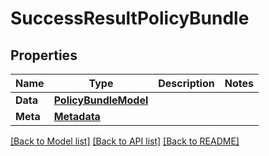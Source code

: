 # SuccessResultPolicyBundle

## Properties

Name | Type | Description | Notes
------------ | ------------- | ------------- | -------------
**Data** | [**PolicyBundleModel**](PolicyBundleModel.md) |  | 
**Meta** | [**Metadata**](Metadata.md) |  | 

[[Back to Model list]](../README.md#documentation-for-models) [[Back to API list]](../README.md#documentation-for-api-endpoints) [[Back to README]](../README.md)


